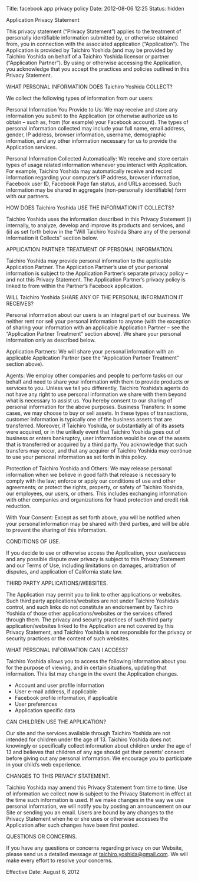 Title: facebook app privacy policy
Date: 2012-08-06 12:25
Status: hidden


Application Privacy Statement 

This privacy statement (“Privacy Statement”) applies to the treatment of personally identifiable information submitted by, or otherwise obtained from, you in connection with the associated application (“Application”). The Application is provided by Taichiro Yoshida (and may be provided by Taichiro Yoshida on behalf of a Taichiro Yoshida licensor or partner (“Application Partner”). By using or otherwise accessing the Application, you acknowledge that you accept the practices and policies outlined in this Privacy Statement. 

WHAT PERSONAL INFORMATION DOES Taichiro Yoshida COLLECT? 

We collect the following types of information from our users: 

Personal Information You Provide to Us:
We may receive and store any information you submit to the Application (or otherwise authorize us to obtain – such as, from (for example) your Facebook account). The types of personal information collected may include your full name, email address, gender, IP address, browser information, username, demographic information, and any other information necessary for us to provide the Application services. 

Personal Information Collected Automatically:
We receive and store certain types of usage related information whenever you interact with Application. For example, Taichiro Yoshida may automatically receive and record information regarding your computer’s IP address, browser information, Facebook user ID, Facebook Page fan status, and URLs accessed. Such information may be shared in aggregate (non-personally identifiable) form with our partners. 

HOW DOES Taichiro Yoshida USE THE INFORMATION IT COLLECTS? 

Taichiro Yoshida uses the information described in this Privacy Statement (i) internally, to analyze, develop and improve its products and services, and (ii) as set forth below in the ”Will Taichiro Yoshida Share any of the personal information it Collects” section below. 

APPLICATION PARTNER TREATMENT OF PERSONAL INFORMATION. 

Taichiro Yoshida may provide personal information to the applicable Application Partner. The Application Partner’s use of your personal information is subject to the Application Partner’s separate privacy policy – and not this Privacy Statement. The Application Partner’s privacy policy is linked to from within the Partner’s Facebook application. 

WILL Taichiro Yoshida SHARE ANY OF THE PERSONAL INFORMATION IT RECEIVES? 

Personal information about our users is an integral part of our business. We neither rent nor sell your personal information to anyone (with the exception of sharing your information with an applicable Application Partner – see the “Application Partner Treatment” section above). We share your personal information only as described below. 

Application Partners: We will share your personal information with an applicable Application Partner (see the “Application Partner Treatment” section above). 

Agents: We employ other companies and people to perform tasks on our behalf and need to share your information with them to provide products or services to you. Unless we tell you differently, Taichiro Yoshida’s agents do not have any right to use personal information we share with them beyond what is necessary to assist us. You hereby consent to our sharing of personal information for the above purposes. Business Transfers: In some cases, we may choose to buy or sell assets. In these types of transactions, customer information is typically one of the business assets that are transferred. Moreover, if Taichiro Yoshida, or substantially all of its assets were acquired, or in the unlikely event that Taichiro Yoshida goes out of business or enters bankruptcy, user information would be one of the assets that is transferred or acquired by a third party. You acknowledge that such transfers may occur, and that any acquirer of Taichiro Yoshida may continue to use your personal information as set forth in this policy. 

Protection of Taichiro Yoshida and Others: We may release personal information when we believe in good faith that release is necessary to comply with the law; enforce or apply our conditions of use and other agreements; or protect the rights, property, or safety of Taichiro Yoshida, our employees, our users, or others. This includes exchanging information with other companies and organizations for fraud protection and credit risk reduction. 

With Your Consent: Except as set forth above, you will be notified when your personal information may be shared with third parties, and will be able to prevent the sharing of this information. 

CONDITIONS OF USE. 

If you decide to use or otherwise access the Application, your use/access and any possible dispute over privacy is subject to this Privacy Statement and our Terms of Use, including limitations on damages, arbitration of disputes, and application of California state law. 

THIRD PARTY APPLICATIONS/WEBSITES. 

The Application may permit you to link to other applications or websites. Such third party applications/websites are not under Taichiro Yoshida’s control, and such links do not constitute an endorsement by Taichiro Yoshida of those other applications/websites or the services offered through them. The privacy and security practices of such third party application/websites linked to the Application are not covered by this Privacy Statement, and Taichiro Yoshida is not responsible for the privacy or security practices or the content of such websites. 

WHAT PERSONAL INFORMATION CAN I ACCESS? 

Taichiro Yoshida allows you to access the following information about you for the purpose of viewing, and in certain situations, updating that information. This list may change in the event the Application changes. 

- Account and user profile information
- User e-mail address, if applicable
- Facebook profile information, if applicable
- User preferences
- Application specific data 

CAN CHILDREN USE THE APPLICATION? 

Our site and the services available through Taichiro Yoshida are not intended for children under the age of 13. Taichiro Yoshida does not knowingly or specifically collect information about children under the age of 13 and believes that children of any age should get their parents’ consent before giving out any personal information. We encourage you to participate in your child’s web experience. 

CHANGES TO THIS PRIVACY STATEMENT. 

Taichiro Yoshida may amend this Privacy Statement from time to time. Use of information we collect now is subject to the Privacy Statement in effect at the time such information is used. If we make changes in the way we use personal information, we will notify you by posting an announcement on our Site or sending you an email. Users are bound by any changes to the Privacy Statement when he or she uses or otherwise accesses the Application after such changes have been first posted. 

QUESTIONS OR CONCERNS. 

If you have any questions or concerns regarding privacy on our Website, please send us a detailed message at taichiro.yoshida@gmail.com. We will make every effort to resolve your concerns. 

Effective Date: August 6, 2012